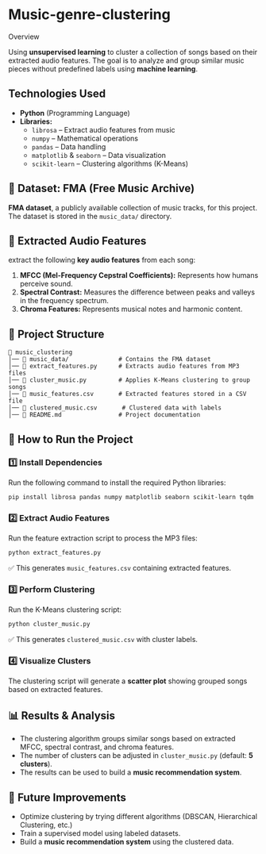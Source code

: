 # Music-genre-clustering

Overview

Using **unsupervised learning** to cluster a collection of songs based on their extracted audio features. The goal is to analyze and group similar music pieces without predefined labels using **machine learning**.

## Technologies Used
- **Python** (Programming Language)
- **Libraries:**
  - `librosa` – Extract audio features from music
  - `numpy` – Mathematical operations
  - `pandas` – Data handling
  - `matplotlib` & `seaborn` – Data visualization
  - `scikit-learn` – Clustering algorithms (K-Means)

## 🎵 Dataset: FMA (Free Music Archive)
**FMA dataset**, a publicly available collection of music tracks, for this project. The dataset is stored in the `music_data/` directory.

## 🎼 Extracted Audio Features
extract the following **key audio features** from each song:
1. **MFCC (Mel-Frequency Cepstral Coefficients):** Represents how humans perceive sound.
2. **Spectral Contrast:** Measures the difference between peaks and valleys in the frequency spectrum.
3. **Chroma Features:** Represents musical notes and harmonic content.

## 📂 Project Structure
```
📁 music_clustering
│── 📁 music_data/              # Contains the FMA dataset
│── 📄 extract_features.py      # Extracts audio features from MP3 files
│── 📄 cluster_music.py         # Applies K-Means clustering to group songs
│── 📄 music_features.csv       # Extracted features stored in a CSV file
│── 📄 clustered_music.csv       # Clustered data with labels
│── 📄 README.md                # Project documentation
```

## 🔧 How to Run the Project
### 1️⃣ Install Dependencies
Run the following command to install the required Python libraries:
```bash
pip install librosa pandas numpy matplotlib seaborn scikit-learn tqdm
```

### 2️⃣ Extract Audio Features
Run the feature extraction script to process the MP3 files:
```bash
python extract_features.py
```
✅ This generates `music_features.csv` containing extracted features.

### 3️⃣ Perform Clustering
Run the K-Means clustering script:
```bash
python cluster_music.py
```
✅ This generates `clustered_music.csv` with cluster labels.

### 4️⃣ Visualize Clusters
The clustering script will generate a **scatter plot** showing grouped songs based on extracted features.

## 📊 Results & Analysis
- The clustering algorithm groups similar songs based on extracted MFCC, spectral contrast, and chroma features.
- The number of clusters can be adjusted in `cluster_music.py` (default: **5 clusters**).
- The results can be used to build a **music recommendation system**.

## 📌 Future Improvements
- Optimize clustering by trying different algorithms (DBSCAN, Hierarchical Clustering, etc.)
- Train a supervised model using labeled datasets.
- Build a **music recommendation system** using the clustered data.



